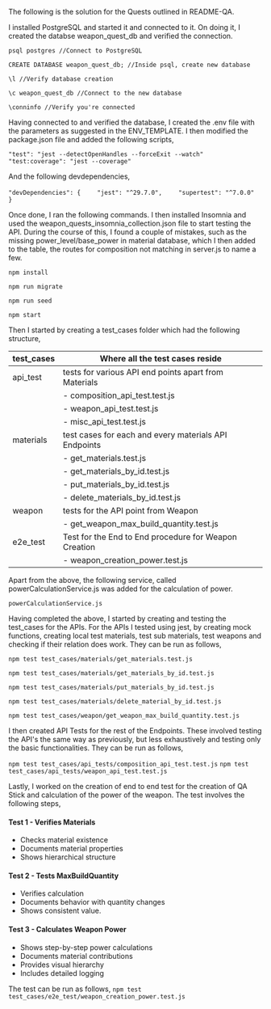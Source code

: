 The following is the solution for the Quests outlined in README-QA. 

I installed PostgreSQL and started it and connected to it. On doing it, I created the databse weapon_quest_db and verified the connection.

`psql postgres //Connect to PostgreSQL`

`CREATE DATABASE weapon_quest_db; //Inside psql, create new database` 

`\l //Verify database creation`

`\c weapon_quest_db //Connect to the new database`

`\conninfo //Verify you're connected`

Having connected to and verified the database, I created the .env file with the parameters as suggested in the ENV_TEMPLATE. I then modified the package.json file and added the following scripts,

`"test": "jest --detectOpenHandles --forceExit --watch"`
`"test:coverage": "jest --coverage"`

And the following devdependencies,

`"devDependencies": {`
`    "jest": "^29.7.0",`
`    "supertest": "^7.0.0"`
`  }`

Once done, I ran the following commands. I then installed Insomnia and used the weapon_quests_insomnia_collection.json file to start testing the API. During the course of this, I found a couple of mistakes, such as the missing power_level/base_power in material database, which I then added to the table, the routes for composition not matching in server.js to name a few. 

`npm install`

`npm run migrate`

`npm run seed`

`npm start`

Then I started by creating a test_cases folder which had the following structure,

| test_cases | Where all the test cases reside |
|---|---|
| api_test | tests for various API end points apart from Materials |
|  |- composition_api_test.test.js | Testing composition API Endpoints |
|  |- weapon_api_test.test.js | Testing weapons API Endpoints |
|  |- misc_api_test.test.js | Miscellaneous API Endpoints |
| materials | test cases for each and every materials API Endpoints |
|  |- get_materials.test.js | GET API tested with test cases |
|  |- get_materials_by_id.test.js | GET API tested with test cases |
|  |- put_materials_by_id.test.js | PUT API tested with test cases |
|  |- delete_materials_by_id.test.js | DELETE API tested with test cases |
| weapon | tests for the API point from Weapon |
|  |- get_weapon_max_build_quantity.test.js | GET API for max build quantity test |
| e2e_test | Test for the End to End procedure for Weapon Creation |
|  |- weapon_creation_power.test.js | Weapon Creation and Power Calculation |

Apart from the above, the following service, called powerCalculationService.js was added for the calculation of power. 

`powerCalculationService.js`

Having completed the above, I started by creating and testing the test_cases for the APIs. For the APIs I tested using jest, by creating mock functions, creating local test materials, test sub materials, test weapons and checking if their relation does work. They can be run as follows,

`npm test test_cases/materials/get_materials.test.js`

`npm test test_cases/materials/get_materials_by_id.test.js`

`npm test test_cases/materials/put_materials_by_id.test.js`

`npm test test_cases/materials/delete_material_by_id.test.js`

`npm test test_cases/weapon/get_weapon_max_build_quantity.test.js`

I then created API Tests for the rest of the Endpoints. These involved testing the API's the same way as previously, but less exhaustively and testing only the basic functionalities. They can be run as follows,

`npm test test_cases/api_tests/composition_api_test.test.js`
`npm test test_cases/api_tests/weapon_api_test.test.js`

Lastly, I worked on the creation of end to end test for the creation of QA Stick and calculation of the power of the weapon. The test involves the following steps, 

#### Test 1 - Verifies Materials
- Checks material existence
- Documents material properties
- Shows hierarchical structure

#### Test 2 - Tests MaxBuildQuantity

- Verifies calculation
- Documents behavior with quantity changes
- Shows consistent value.

#### Test 3 - Calculates Weapon Power

- Shows step-by-step power calculations
- Documents material contributions
- Provides visual hierarchy
- Includes detailed logging

The test can be run as follows,
`npm test test_cases/e2e_test/weapon_creation_power.test.js`